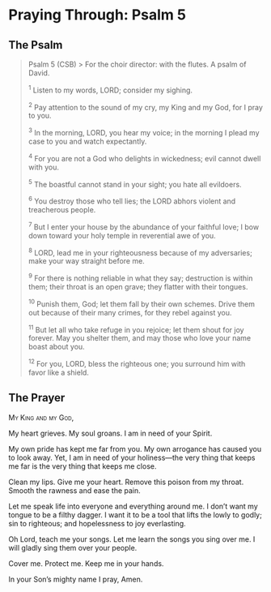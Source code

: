 # Praying Through: Psalm 5

## The Psalm

>Psalm 5 (CSB)  >
><sup></sup> For the choir director: with the flutes. A psalm of David. 
>
><sup>1</sup> Listen to my words, LORD; consider my sighing. 
>
><sup>2</sup> Pay attention to the sound of my cry, my King and my God, for I pray to you. 
>
><sup>3</sup> In the morning, LORD, you hear my voice; in the morning I plead my case to you and watch expectantly. 
>
><sup>4</sup> For you are not a God who delights in wickedness; evil cannot dwell with you. 
>
><sup>5</sup> The boastful cannot stand in your sight; you hate all evildoers. 
>
><sup>6</sup> You destroy those who tell lies; the LORD abhors violent and treacherous people. 
>
><sup>7</sup> But I enter your house by the abundance of your faithful love; I bow down toward your holy temple in reverential awe of you. 
>
><sup>8</sup> LORD, lead me in your righteousness because of my adversaries; make your way straight before me. 
>
><sup>9</sup> For there is nothing reliable in what they say; destruction is within them; their throat is an open grave; they flatter with their tongues. 
>
><sup>10</sup> Punish them, God; let them fall by their own schemes. Drive them out because of their many crimes, for they rebel against you. 
>
><sup>11</sup> But let all who take refuge in you rejoice; let them shout for joy forever. May you shelter them, and may those who love your name boast about you. 
>
><sup>12</sup> For you, LORD, bless the righteous one; you surround him with favor like a shield.

## The Prayer

<div style="font-variant: small-caps;">
  My King and my God,
</div>


My heart grieves. My soul groans. I am in need of your Spirit.

My own pride has kept me far from you. My own arrogance has caused you to look away. Yet, I am in need of your holiness—the very thing that keeps me far is the very thing that keeps me close.

Clean my lips.
Give me your heart.
Remove this poison from my throat. Smooth the rawness and ease the pain.

Let me speak life into everyone and everything around me.
I don’t want my tongue to be a filthy dagger. I want it to be a tool that lifts the lowly to godly; sin to righteous; and hopelessness to joy everlasting.

Oh Lord, teach me your songs.
Let me learn the songs you sing over me. I will gladly sing them over your people.

Cover me. Protect me. Keep me in your hands.

In your Son’s mighty name I pray,
Amen.
